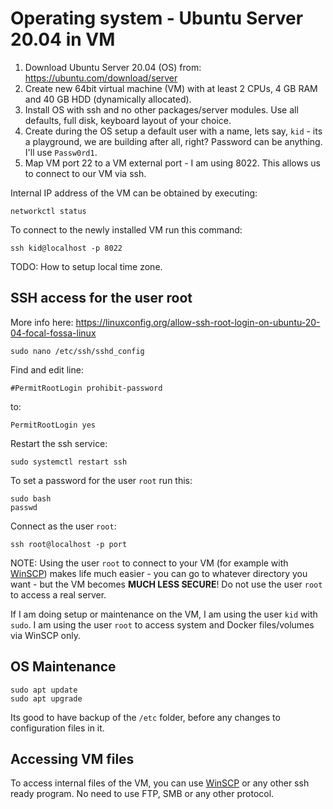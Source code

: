 # Operating system - Ubuntu Server 20.04 in VM

1. Download Ubuntu Server 20.04 (OS) from: https://ubuntu.com/download/server
2. Create new 64bit virtual machine (VM) with at least 2 CPUs, 4 GB RAM and 40 GB HDD (dynamically allocated). 
3. Install OS with ssh and no other packages/server modules. Use all defaults, full disk, keyboard layout of your choice.
4. Create during the OS setup a default user with a name, lets say, `kid` - its a playground, we are building after all, right? Password can be anything. I'll use `Passw0rd1`.
5. Map VM port 22 to a VM external port - I am using 8022. This allows us to connect to our VM via ssh.

Internal IP address of the VM can be obtained by executing:

``` 
networkctl status
```

To connect to the newly installed VM run this command:

```
ssh kid@localhost -p 8022
```

TODO: How to setup local time zone.

## SSH access for the user root

More info here: https://linuxconfig.org/allow-ssh-root-login-on-ubuntu-20-04-focal-fossa-linux

```
sudo nano /etc/ssh/sshd_config
```

Find and edit line:

```
#PermitRootLogin prohibit-password
```

to:

```
PermitRootLogin yes
```

Restart the ssh service:

```
sudo systemctl restart ssh
```

To set a password for the user `root` run this:

```
sudo bash
passwd
```

Connect as the user `root`:

```
ssh root@localhost -p port
```

NOTE: Using the user `root` to connect to your VM (for example with [WinSCP](https://winscp.net/)) makes life much easier - you can go to whatever directory you want - but the VM becomes **MUCH LESS SECURE**! Do not use the user `root` to access a real server.

If I am doing setup or maintenance on the VM, I am using the user `kid` with `sudo`. I am using the user `root` to access system and Docker files/volumes via WinSCP only.

## OS Maintenance

```
sudo apt update
sudo apt upgrade
```

Its good to have backup of the `/etc` folder, before any changes to configuration files in it.

## Accessing VM files

To access internal files of the VM, you can use [WinSCP](https://winscp.net/) or any other ssh ready program. No need to use FTP, SMB or any other protocol.
